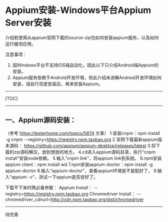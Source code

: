 # Appium安装-Windows平台Appium Server安装

介绍若使用从appium官网下载的source-zip包如何安装appium服务，以及如何运行被测应用。  

注意事项：  
1. 因Windows平台不支持iOS端自动化，因此以下只介绍Android端Appium的安装。  
2. Appium服务依赖于Android开发环境，但此介绍未讲解Android开发环境如何安装，请自行百度安装后，再来安装Appium。

---

[TOC]

---

## 一、Appium源码安装：

（参考 https://testerhome.com/topics/5874 文章）
1.安装cnpm：npm install -g cnpm --registry=https://registry.npm.taobao.org
2.官网下载最新appium版本源码：
https://github.com/appium/appium-desktop/releases/latest
3.将下载的zip源码解压，放到想放的地方。
4.cd进入appium源码目录，执行“cnpm install”安装node依赖。
5.输入“cnpm link”，将appium link到系统。
6.npm安装appium client：npm install wd
7.npm安装appium-doctor：npm install -g appium-doctor
8.输入“appium-doctor”，查看appium环境是不是配好了。
9.输入“appium -v”，测试一下appium是否安好了。

下载不下来时两必备参数：
Appium Install：
    --registry=https://registry.npm.taobao.org
Chromedriver Install：
    --chromedriver_cdnurl=http://cdn.npm.taobao.org/dist/chromedriver

---

待完善

